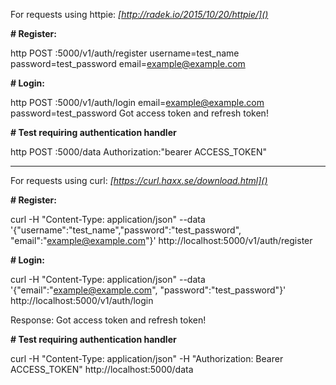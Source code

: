 For requests using httpie: *[http://radek.io/2015/10/20/httpie/]()*

**# Register:**

http POST :5000/v1/auth/register username=test_name password=test_password email=example@example.com

**# Login:**

http POST :5000/v1/auth/login email=example@example.com password=test_password
Got access token and refresh token!

**# Test requiring authentication handler**

http POST :5000/data Authorization:"bearer ACCESS_TOKEN"

------------------------------------------------------------------------------------------------------------------------

For requests using curl: *[https://curl.haxx.se/download.html]()*

**# Register:**

curl -H "Content-Type: application/json" --data '{"username":"test_name","password":"test_password", "email":"example@example.com"}' http://localhost:5000/v1/auth/register

**# Login:**

curl -H "Content-Type: application/json" --data '{"email":"example@example.com", "password":"test_password"}' http://localhost:5000/v1/auth/login

Response: Got access token and refresh token!

**# Test requiring authentication handler**

curl -H "Content-Type: application/json" -H "Authorization: Bearer ACCESS_TOKEN" http://localhost:5000/data
